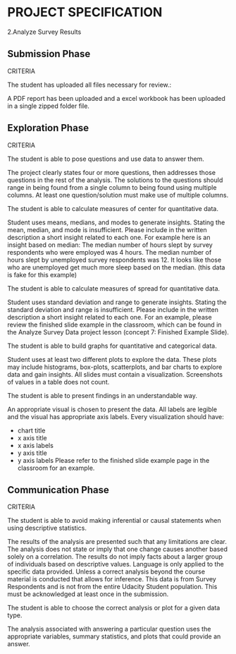 # PROJECT SPECIFICATION

  2.Analyze Survey Results
  
## Submission Phase

CRITERIA

The student has uploaded all files necessary for review.:

A PDF report has been uploaded and a excel workbook has been uploaded in a single zipped folder file.

## Exploration Phase

CRITERIA

The student is able to pose questions and use data to answer them.

The project clearly states four or more questions, then addresses those questions in the rest of the analysis. The solutions to the questions should range in being found from a single column to being found using multiple columns.
At least one question/solution must make use of multiple columns.

The student is able to calculate measures of center for quantitative data.

Student uses means, medians, and modes to generate insights.
Stating the mean, median, and mode is insufficient. Please include in the written description a short insight related to each one.
For example here is an insight based on median:
The median number of hours slept by survey respondents who were employed was 4 hours. The median number of hours slept by unemployed survey respondents was 12. It looks like those who are unemployed get much more sleep based on the median.
(this data is fake for this example)

The student is able to calculate measures of spread for quantitative data.

Student uses standard deviation and range to generate insights.
Stating the standard deviation and range is insufficient. Please include in the written description a short insight related to each one.
For an example, please review the finished slide example in the classroom, which can be found in the Analyze Survey Data project lesson (concept 7: Finished Example Slide).

The student is able to build graphs for quantitative and categorical data.

Student uses at least two different plots to explore the data. These plots may include histograms, box-plots, scatterplots, and bar charts to explore data and gain insights.
All slides must contain a visualization. Screenshots of values in a table does not count.


The student is able to present findings in an understandable way.

An appropriate visual is chosen to present the data. All labels are legible and the visual has appropriate axis labels.
Every visualization should have:
* chart title
* x axis title
* x axis labels
* y axis title
* y axis labels
Please refer to the finished slide example page in the classroom for an example.

## Communication Phase

CRITERIA

The student is able to avoid making inferential or causal statements when using descriptive statistics.

The results of the analysis are presented such that any limitations are clear. The analysis does not state or imply that one change causes another based solely on a correlation.
The results do not imply facts about a larger group of individuals based on descriptive values. Language is only applied to the specific data provided. Unless a correct analysis beyond the course material is conducted that allows for inference.
This data is from Survey Respondents and is not from the entire Udacity Student population. This must be acknowledged at least once in the submission.

The student is able to choose the correct analysis or plot for a given data type.

The analysis associated with answering a particular question uses the appropriate variables, summary statistics, and plots that could provide an answer.
